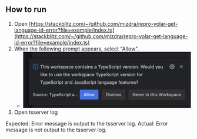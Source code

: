 ## How to run

1. Open [https://stackblitz.com/~/github.com/mizdra/repro-volar-get-language-id-error?file=example/index.ts](https://stackblitz.com/~/github.com/mizdra/repro-volar-get-language-id-error?file=example/index.ts)
1. When the following prompt appears, select "Allow".
    - ![This workspace contains a TypeScript version. Would you like to use the workspace TypeScript version for TypeScript and JavaScript language features?](docs/switch-workspace-tsdk-prompt.png)
1. Open tsserver log

Expected: Error message is output to the tsserver log.
Actual: Error message is not output to the tsserver log.
